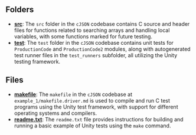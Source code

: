 ## Folders
- **[src](example_1/src.driver.md)**: The `src` folder in the `cJSON` codebase contains C source and header files for functions related to searching arrays and handling local variables, with some functions marked for future testing.
- **[test](example_1/test.driver.md)**: The `test` folder in the `cJSON` codebase contains unit tests for `ProductionCode` and `ProductionCode2` modules, along with autogenerated test runner files in the `test_runners` subfolder, all utilizing the Unity testing framework.

## Files
- **[makefile](example_1/makefile.driver.md)**: The `makefile` in the `cJSON` codebase at `example_1/makefile.driver.md` is used to compile and run C test programs using the Unity test framework, with support for different operating systems and compilers.
- **[readme.txt](example_1/readme.txt.driver.md)**: The `readme.txt` file provides instructions for building and running a basic example of Unity tests using the `make` command.
